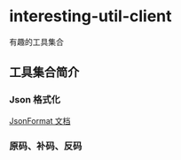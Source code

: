 # interesting-util-client

有趣的工具集合

## 工具集合简介
### Json 格式化
[JsonFormat 文档](docs/JsonFormat.md)

### 原码、补码、反码


